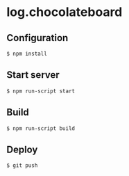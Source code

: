 log.chocolateboard
=========

## Configuration

```
$ npm install
```

## Start server

```
$ npm run-script start
```

## Build

```
$ npm run-script build
```

## Deploy

```
$ git push
```
